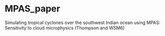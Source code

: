 # MPAS_paper
Simulating tropical cyclones over the southwest Indian ocean using MPAS: Sensitivity to cloud microphysics (Thompson and WSM6)
